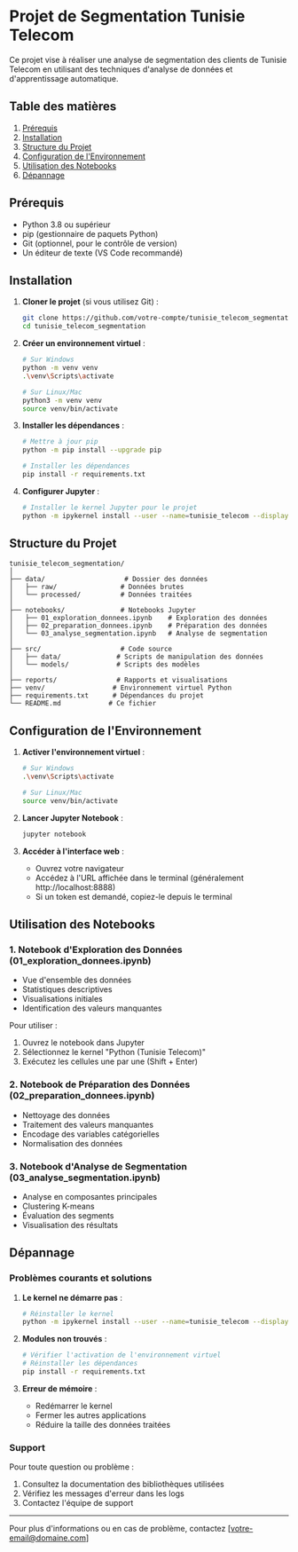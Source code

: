 # Projet de Segmentation Tunisie Telecom

Ce projet vise à réaliser une analyse de segmentation des clients de Tunisie Telecom en utilisant des techniques d'analyse de données et d'apprentissage automatique.

## Table des matières
1. [Prérequis](#prérequis)
2. [Installation](#installation)
3. [Structure du Projet](#structure-du-projet)
4. [Configuration de l'Environnement](#configuration-de-lenvironnement)
5. [Utilisation des Notebooks](#utilisation-des-notebooks)
6. [Dépannage](#dépannage)

## Prérequis

- Python 3.8 ou supérieur
- pip (gestionnaire de paquets Python)
- Git (optionnel, pour le contrôle de version)
- Un éditeur de texte (VS Code recommandé)

## Installation

1. **Cloner le projet** (si vous utilisez Git) :
   ```bash
   git clone https://github.com/votre-compte/tunisie_telecom_segmentation.git
   cd tunisie_telecom_segmentation
   ```

2. **Créer un environnement virtuel** :
   ```bash
   # Sur Windows
   python -m venv venv
   .\venv\Scripts\activate

   # Sur Linux/Mac
   python3 -m venv venv
   source venv/bin/activate
   ```

3. **Installer les dépendances** :
   ```bash
   # Mettre à jour pip
   python -m pip install --upgrade pip

   # Installer les dépendances
   pip install -r requirements.txt
   ```

4. **Configurer Jupyter** :
   ```bash
   # Installer le kernel Jupyter pour le projet
   python -m ipykernel install --user --name=tunisie_telecom --display-name="Python (Tunisie Telecom)"
   ```

## Structure du Projet

```
tunisie_telecom_segmentation/
│
├── data/                    # Dossier des données
│   ├── raw/                # Données brutes
│   └── processed/          # Données traitées
│
├── notebooks/              # Notebooks Jupyter
│   ├── 01_exploration_donnees.ipynb    # Exploration des données
│   ├── 02_preparation_donnees.ipynb    # Préparation des données
│   └── 03_analyse_segmentation.ipynb   # Analyse de segmentation
│
├── src/                    # Code source
│   ├── data/              # Scripts de manipulation des données
│   └── models/            # Scripts des modèles
│
├── reports/               # Rapports et visualisations
├── venv/                 # Environnement virtuel Python
├── requirements.txt      # Dépendances du projet
└── README.md            # Ce fichier
```

## Configuration de l'Environnement

1. **Activer l'environnement virtuel** :
   ```bash
   # Sur Windows
   .\venv\Scripts\activate

   # Sur Linux/Mac
   source venv/bin/activate
   ```

2. **Lancer Jupyter Notebook** :
   ```bash
   jupyter notebook
   ```

3. **Accéder à l'interface web** :
   - Ouvrez votre navigateur
   - Accédez à l'URL affichée dans le terminal (généralement http://localhost:8888)
   - Si un token est demandé, copiez-le depuis le terminal

## Utilisation des Notebooks

### 1. Notebook d'Exploration des Données (01_exploration_donnees.ipynb)
- Vue d'ensemble des données
- Statistiques descriptives
- Visualisations initiales
- Identification des valeurs manquantes

Pour utiliser :
1. Ouvrez le notebook dans Jupyter
2. Sélectionnez le kernel "Python (Tunisie Telecom)"
3. Exécutez les cellules une par une (Shift + Enter)

### 2. Notebook de Préparation des Données (02_preparation_donnees.ipynb)
- Nettoyage des données
- Traitement des valeurs manquantes
- Encodage des variables catégorielles
- Normalisation des données

### 3. Notebook d'Analyse de Segmentation (03_analyse_segmentation.ipynb)
- Analyse en composantes principales
- Clustering K-means
- Évaluation des segments
- Visualisation des résultats

## Dépannage

### Problèmes courants et solutions

1. **Le kernel ne démarre pas** :
   ```bash
   # Réinstaller le kernel
   python -m ipykernel install --user --name=tunisie_telecom --display-name="Python (Tunisie Telecom)"
   ```

2. **Modules non trouvés** :
   ```bash
   # Vérifier l'activation de l'environnement virtuel
   # Réinstaller les dépendances
   pip install -r requirements.txt
   ```

3. **Erreur de mémoire** :
   - Redémarrer le kernel
   - Fermer les autres applications
   - Réduire la taille des données traitées

### Support

Pour toute question ou problème :
1. Consultez la documentation des bibliothèques utilisées
2. Vérifiez les messages d'erreur dans les logs
3. Contactez l'équipe de support

---
Pour plus d'informations ou en cas de problème, contactez [votre-email@domaine.com]
